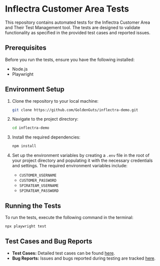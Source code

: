 # Inflectra Customer Area Tests

This repository contains automated tests for the Inflectra Customer Area and Their Test Management tool. The tests are designed to validate functionality as specified in the provided test cases and reported issues.

## Prerequisites

Before you run the tests, ensure you have the following installed:
- Node.js
- Playwright

## Environment Setup

1. Clone the repository to your local machine:
   ```bash
   git clone https://github.com/GoldenGuts/inflectra-demo.git
   ```

2. Navigate to the project directory:
   ```bash
   cd inflectra-demo
   ```

3. Install the required dependencies:
   ```bash
   npm install
   ```

4. Set up the environment variables by creating a `.env` file in the root of your project directory and populating it with the necessary credentials and settings. The required environment variables include:
   - `CUSTOMER_USERNAME`
   - `CUSTOMER_PASSWORD`
   - `SPIRATEAM_USERNAME`
   - `SPIRATEAM_PASSWORD`

## Running the Tests

To run the tests, execute the following command in the terminal:
```bash
npx playwright test
```

## Test Cases and Bug Reports

- **Test Cases:** Detailed test cases can be found [here](https://docs.google.com/spreadsheets/d/1X5G1OuUR0iZbOwkh9L8bIw0h-DoeArBxMNRf3C0v-Xw/edit?usp=sharing).
- **Bug Reports:** Issues and bugs reported during testing are tracked [here](https://github.com/GoldenGuts/inflectra-demo/issues).